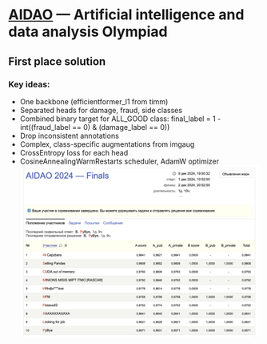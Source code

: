 # [AIDAO](https://education.yandex.ru/aidao) — Artificial intelligence and data analysis Olympiad
## First place solution

### Key ideas:
- One backbone (efficientformer_l1 from timm)
- Separated heads for damage, fraud, side classes
- Combined binary target for ALL_GOOD class: final_label = 1 - int((fraud_label == 0) & (damage_label == 0))
- Drop inconsistent annotations
- Complex, class-specific augmentations from imgaug
- CrossEntropy loss for each head
- CosineAnnealingWarmRestarts scheduler, AdamW optimizer
![alt text](stand.png)
